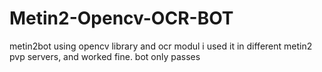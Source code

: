 # Metin2-Opencv-OCR-BOT
metin2bot using opencv library and ocr modul
i used it in different metin2 pvp servers, and worked fine.
bot only passes 
